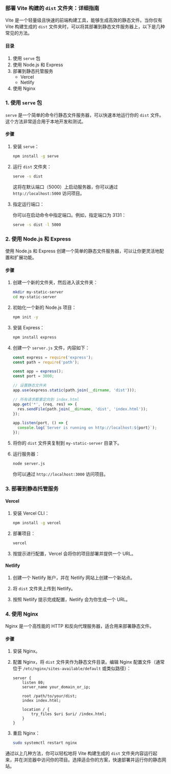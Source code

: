 ### 部署 Vite 构建的 `dist` 文件夹：详细指南

Vite 是一个轻量级且快速的前端构建工具，能够生成高效的静态文件。当你仅有 Vite 构建生成的 `dist` 文件夹时，可以将其部署到静态文件服务器上，以下是几种常见的方法。

#### 目录

1. 使用 `serve` 包
2. 使用 Node.js 和 Express
3. 部署到静态托管服务
   - Vercel
   - Netlify
4. 使用 Nginx

### 1. 使用 `serve` 包

`serve` 是一个简单的命令行静态文件服务器，可以快速本地运行你的 `dist` 文件。这个方法非常适合用于本地开发和测试。

#### 步骤

1. 安装 `serve`：

   ```bash
   npm install -g serve
   ```

2. 运行 `dist` 文件夹：

   ```bash
   serve -s dist
   ```

   这将在默认端口（5000）上启动服务器，你可以通过 `http://localhost:5000` 访问项目。
   
4. 指定运行端口：

   你可以在启动命令中指定端口。例如，指定端口为 3131：
   ```bash
   serve -s dist -l 5000
   ```

### 2. 使用 Node.js 和 Express

使用 Node.js 和 Express 创建一个简单的静态文件服务器，可以让你更灵活地配置和扩展功能。

#### 步骤

1. 创建一个新的文件夹，然后进入该文件夹：

   ```bash
   mkdir my-static-server
   cd my-static-server
   ```

2. 初始化一个新的 Node.js 项目：

   ```bash
   npm init -y
   ```

3. 安装 Express：

   ```bash
   npm install express
   ```

4. 创建一个 `server.js` 文件，内容如下：

   ```javascript
   const express = require('express');
   const path = require('path');

   const app = express();
   const port = 3000;

   // 设置静态文件夹
   app.use(express.static(path.join(__dirname, 'dist')));

   // 所有请求都重定向到 index.html
   app.get('*', (req, res) => {
     res.sendFile(path.join(__dirname, 'dist', 'index.html'));
   });

   app.listen(port, () => {
     console.log(`Server is running on http://localhost:${port}`);
   });
   ```

5. 将你的 `dist` 文件夹复制到 `my-static-server` 目录下。

6. 运行服务器：

   ```bash
   node server.js
   ```

   你可以通过 `http://localhost:3000` 访问项目。

### 3. 部署到静态托管服务

#### Vercel

1. 安装 Vercel CLI：

   ```bash
   npm install -g vercel
   ```

2. 部署项目：

   ```bash
   vercel
   ```

3. 按提示进行配置，Vercel 会将你的项目部署并提供一个 URL。

#### Netlify

1. 创建一个 Netlify 账户，并在 Netlify 网站上创建一个新站点。

2. 将 `dist` 文件夹上传到 Netlify。

3. 按照 Netlify 提示完成配置，Netlify 会为你生成一个 URL。

### 4. 使用 Nginx

Nginx 是一个高性能的 HTTP 和反向代理服务器，适合用来部署静态文件。

#### 步骤

1. 安装 Nginx。

2. 配置 Nginx，将 `dist` 文件夹作为静态文件目录。编辑 Nginx 配置文件（通常位于 `/etc/nginx/sites-available/default` 或类似路径）：

   ```nginx
   server {
       listen 80;
       server_name your_domain_or_ip;

       root /path/to/your/dist;
       index index.html;

       location / {
           try_files $uri $uri/ /index.html;
       }
   }
   ```

3. 重启 Nginx：

   ```bash
   sudo systemctl restart nginx
   ```

通过以上几种方法，你可以轻松地将 Vite 构建生成的 `dist` 文件夹内容运行起来，并在浏览器中访问你的项目。选择适合你的方案，快速部署并运行你的静态网站。
